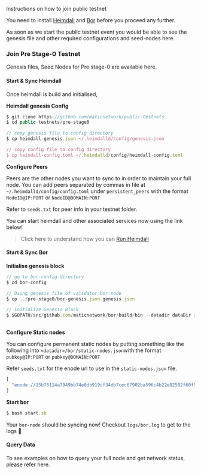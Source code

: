 Instructions on how to join public testnet

You need to install [Heimdall](https://docs.matic.network/staking/heimdall/install-heimdall) and [Bor](https://docs.matic.network/staking/install-bor) before you proceed any further. 

As soon as we start the public testnet event you would be able to see the genesis file and other required configurations and seed-nodes here.

### Join Pre Stage-0 Testnet

Genesis files, Seed Nodes for Pre stage-0 are available here.

#### Start & Sync Heimdall

Once heimdall is build and initialised, 

**Heimdall genesis Config**

```js
$ git clone https://github.com/maticnetwork/public-testnets
$ cd public-testnets/pre-stage0

// copy genesis file to config directory
$ cp heimdall-genesis.json ~/.heimdalld/config/genesis.json 

// copy config file to config directory
$ cp heimdall-config.toml ~/.heimdalld/config/heimdall-config.toml

```

**Configure Peers**

Peers are the other nodes you want to sync to in order to maintain your full node. You can add peers separated by commas in file at `~/.heimdalld/config/config.toml` under `persistent_peers` with the format `NodeID@IP:PORT` or `NodeID@DOMAIN:PORT` 

Refer to `seeds.txt` for peer info in your testnet folder.

You can start heimdall and other associated services now using the link below! 

> Click here to understand how you can [Run Heimdall](https://docs.matic.network/staking/heimdall/run-heimdall)

#### Start & Sync Bor

**Initialise genesis block**

```js
// go to bor-config directory
$ cd bor-config

// Using genesis file of validator bor node
$ cp ../pre-stage0/bor-genesis.json genesis.json 

// initialize Genesis Block
$ $GOPATH/src/github.com/maticnetwork/bor/build/bin --datadir dataDir init genesis.json 
 
 ```

**Configure Static nodes**

You can configure permanent static nodes by putting something like the following into `<datadir>/bor/static-nodes.json`with the format `pubkey@IP:PORT` or `pubkey@DOMAIN:PORT`

Refer `seeds.txt` for the enode url to use in the `static-nodes.json` file.

```js
[
  "enode://15b76114a7949bb74e0db919cf34db7cec67902ba596c4b22e82502f60f5d21d0d10c61e0db6bf0b2bfa5a358356aba38107a4f533a908c4463a928047a3b83a@34.202.53.230:30303"
]
```

**Start bor**

```js
$ bash start.sh

```

Your `bor-node` should be syncing now! Checkout `logs/bor.log` to get to the logs 🤩

#### Query Data

To see examples on how to query your full node and get network status, please refer here.


